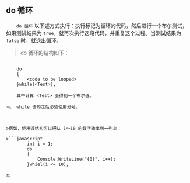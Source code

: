 ## do 循环

&emsp;&emsp;`do 循环` 以下述方式执行：执行标记为循环的代码，然后进行一个布尔测试，如果测试结果为 `true`，就再次执行这段代码，并重复这个过程。当测试结果为 `false` 时，就退出循环。

>   do 循环的结构如下：

>```javascript
        do
        {
            <code to be looped>
        }while(<Test>);
```
    其中计算 <Test> 会得到一个布尔值。

>⚠️  while 语句之后必须使用分号。



>例如，使用该结构可以把从 1～10 的数字输出到一列上：

>```javascript
        int i = 1;
        do
        {
            Console.WriteLine("{0}", i++);
        }whiel(i <= 10);
```








🔚